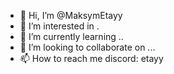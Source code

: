 - 👋 Hi, I’m @MaksymEtayy
- 👀 I’m interested in .
- 🌱 I’m currently learning ..
- 💞️ I’m looking to collaborate on ...
- 📫 How to reach me discord: etayy

<!---
MaksymEtayy/MaksymEtayy is a ✨ special ✨ repository because its `README.md` (this file) appears on your GitHub profile.
You can click the Preview link to take a look at your changes.
--->
